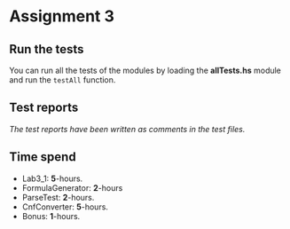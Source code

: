 # Assignment 3

## Run the tests
You can run all the tests of the modules by loading the **allTests.hs** module and run the `testAll` function. 

## Test reports
*The test reports have been written as comments in the test files.*

## Time spend
- Lab3_1: **5**-hours.
- FormulaGenerator: **2**-hours
- ParseTest: **2**-hours.
- CnfConverter: **5**-hours.
- Bonus: **1**-hours.
